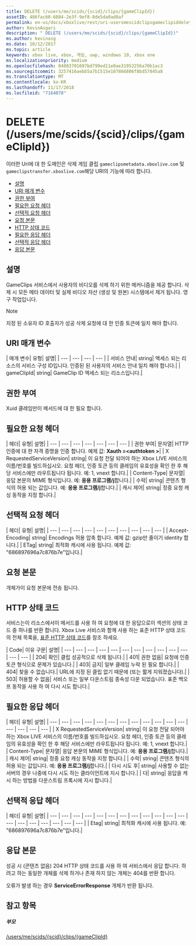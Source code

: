 ```yaml
---
title: DELETE (/users/me/scids/{scid}/clips/{gameClipId})
assetID: 486fac60-6884-2e3f-9ef8-8de5da0ad8af
permalink: en-us/docs/xboxlive/rest/uri-usersmescidclipsgameclipiddelete.html
author: KevinAsgari
description: " DELETE (/users/me/scids/{scid}/clips/{gameClipId})"
ms.author: kevinasg
ms.date: 10/12/2017
ms.topic: article
keywords: xbox live, xbox, 게임, uwp, windows 10, xbox one
ms.localizationpriority: medium
ms.openlocfilehash: 04083701697bd799ed11e0ae31952256a70b1ac3
ms.sourcegitcommit: 3257416aebb5a7b1515e107866806f8bd57845a8
ms.translationtype: MT
ms.contentlocale: ko-KR
ms.lasthandoff: 11/17/2018
ms.locfileid: "7164078"
---
```

# <a name="delete-usersmescidsscidclipsgameclipid"></a>DELETE (/users/me/scids/{scid}/clips/{gameClipId})
이러한 Uri에 대 한 도메인은 삭제 게임 클립 `gameclipsmetadata.xboxlive.com` 및 `gameclipstransfer.xboxlive.com`해당 URI의 기능에 따라 합니다.
 
  * [설명](#ID4EX)
  * [URI 매개 변수](#ID4ECB)
  * [권한 부여](#ID4ENB)
  * [필요한 요청 헤더](#ID4EYB)
  * [선택적 요청 헤더](#ID4EEE)
  * [요청 본문](#ID4ENF)
  * [HTTP 상태 코드](#ID4EYF)
  * [필요한 응답 헤더](#ID4EIAAC)
  * [선택적 응답 헤더](#ID4E2CAC)
  * [응답 본문](#ID4E2DAC)
 
<a id="ID4EX"></a>

 
## <a name="remarks"></a>설명
 
GameClips 서비스에서 사용자의 비디오를 삭제 하기 위한 메커니즘을 제공 합니다. 삭제 시 모든 메타 데이터 및 실제 비디오 자산 (생성 및 원본) 시스템에서 제거 됩니다. 영구 작업입니다. 

> [!NOTE] 
> 지정 된 소유자 ID 호출자가 성공 삭제 요청에 대 한 인증 토큰에 일치 해야 합니다. 


  
<a id="ID4ECB"></a>

 
## <a name="uri-parameters"></a>URI 매개 변수
 
| 매개 변수| 유형| 설명| 
| --- | --- | --- | --- | 
| 서비스 안내| string| 액세스 되는 리소스의 서비스 구성 ID입니다. 인증된 된 사용자의 서비스 안내 일치 해야 합니다.| 
| gameClipId| string| GameClip ID 액세스 되는 리소스입니다.| 
  
<a id="ID4ENB"></a>

 
## <a name="authorization"></a>권한 부여
 
Xuid 클레임만이 메서드에 대 한 필요 합니다.
  
<a id="ID4EYB"></a>

 
## <a name="required-request-headers"></a>필요한 요청 헤더
 
| 헤더| 유형| 설명| 
| --- | --- | --- | --- | --- | --- | --- | 
| 권한 부여| 문자열| HTTP 인증에 대 한 자격 증명을 인증 합니다. 예제 값: <b>Xauth =&lt;authtoken ></b>| 
| X RequestedServiceVersion| string| 이 요청 전달 되어야 하는 Xbox LIVE 서비스의 이름/번호를 빌드하십시오. 요청 헤더, 인증 토큰 등의 클레임의 유효성을 확인 한 후 해당 서비스에만 라우트됩니다 됩니다. 예: 1, vnext 합니다.| 
| Content-Type| 문자열| 응답 본문의 MIME 형식입니다. 예: <b>응용 프로그램/j</b>합니다.| 
| 수락| string| 콘텐츠 형식의 허용 되는 값입니다. 예: <b>응용 프로그램/j</b>합니다.| 
| 캐시 제어| string| 정중 요청 캐싱 동작을 지정 합니다.| 
  
<a id="ID4EEE"></a>

 
## <a name="optional-request-headers"></a>선택적 요청 헤더
 
| 헤더| 유형| 설명| 
| --- | --- | --- | --- | --- | --- | --- | --- | --- | --- | 
| Accept-Encoding| string| Encodings 허용 압축 합니다. 예제 값: gzip만 줄이기 identity 합니다.| 
| ETag| string| 최적화 캐시에 사용 됩니다. 예제 값: "686897696a7c876b7e"입니다.| 
  
<a id="ID4ENF"></a>

 
## <a name="request-body"></a>요청 본문
 
개체가이 요청 본문에 전송 됩니다.
  
<a id="ID4EYF"></a>

 
## <a name="http-status-codes"></a>HTTP 상태 코드
 
서비스는이 리소스에서이 메서드를 사용 하 여 요청에 대 한 응답으로이 섹션의 상태 코드 중 하나를 반환 합니다. Xbox Live 서비스와 함께 사용 하는 표준 HTTP 상태 코드의 전체 목록을, [표준 HTTP 상태 코드](../../additional/httpstatuscodes.md)를 참조 하세요.
 
| Code| 이유 구문| 설명| 
| --- | --- | --- | --- | --- | --- | --- | --- | --- | --- | --- | --- | --- | 
| 204| 확인| 클립 성공적으로 삭제 됩니다.| 
| 401| 권한 없음| 요청에 인증 토큰 형식으로 문제가 있습니다.| 
| 403| 금지| 일부 클레임 누락 된 필요 합니다.| 
| 404| 찾을 수 없습니다.| URL에 지정 된 클립 없기 때문에 (또는 짧게 지워졌습니다).| 
| 503| 허용할 수 없음| 서비스 또는 일부 다운스트림 종속성 다운 되었습니다. 표준 백오프 동작을 사용 하 여 다시 시도 합니다.| 
  
<a id="ID4EIAAC"></a>

 
## <a name="required-response-headers"></a>필요한 응답 헤더
 
| 헤더| 유형| 설명| 
| --- | --- | --- | --- | --- | --- | --- | --- | --- | --- | --- | --- | --- | --- | --- | --- | 
| X RequestedServiceVersion| string| 이 요청 전달 되어야 하는 Xbox LIVE 서비스의 이름/번호를 빌드하십시오. 요청 헤더, 인증 토큰 등의 클레임의 유효성을 확인 한 후 해당 서비스에만 라우트됩니다 됩니다. 예: 1, vnext 합니다.| 
| Content-Type| 문자열| 응답 본문의 MIME 형식입니다. 예: <b>응용 프로그램/j</b>합니다.| 
| 캐시 제어| string| 정중 요청 캐싱 동작을 지정 합니다.| 
| 수락| string| 콘텐츠 형식의 허용 되는 값입니다. 예: <b>응용 프로그램/j</b>합니다.| 
| 다시 시도 후| string| 사용할 수 없는 서버의 경우 나중에 다시 시도 하는 클라이언트에 지시 합니다.| 
| 다| string| 응답을 캐시 하는 방법을 다운스트림 프록시에 지시 합니다.| 
  
<a id="ID4E2CAC"></a>

 
## <a name="optional-response-headers"></a>선택적 응답 헤더
 
| 헤더| 유형| 설명| 
| --- | --- | --- | --- | --- | --- | --- | --- | --- | --- | --- | --- | --- | --- | --- | --- | --- | --- | --- | 
| Etag| string| 최적화 캐시에 사용 됩니다. 예: "686897696a7c876b7e"입니다.| 
  
<a id="ID4E2DAC"></a>

 
## <a name="response-body"></a>응답 본문
 
성공 시 (콘텐츠 없음) 204 HTTP 상태 코드를 사용 하 여 서비스에서 응답 합니다. 하려고 하는 동일한 개체를 삭제 하거나 존재 하지 않는 개체는 404를 반환 합니다.
 
오류가 발생 하는 경우 **ServiceErrorResponse** 개체가 반환 됩니다.
  
<a id="ID4EJEAC"></a>

 
## <a name="see-also"></a>참고 항목
 
<a id="ID4ELEAC"></a>

 
##### <a name="parent"></a>부모 

[/users/me/scids/{scid}/clips/{gameClipId}](uri-usersmescidclipsgameclipid.md)

   